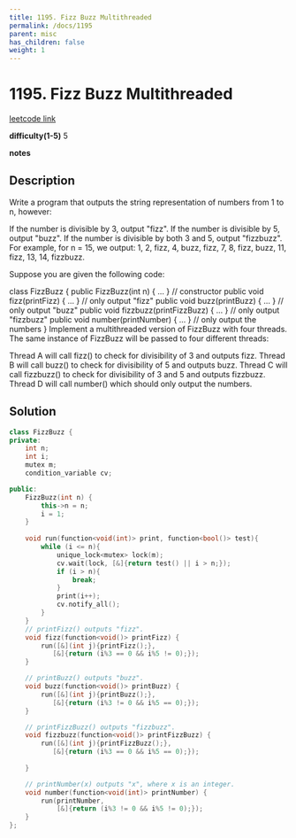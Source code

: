 ```yaml
---
title: 1195. Fizz Buzz Multithreaded
permalink: /docs/1195
parent: misc
has_children: false
weight: 1
---
```

# 1195. Fizz Buzz Multithreaded
[leetcode link](https://leetcode.com/problems/fizz-buzz-multithreaded/)

**difficulty(1-5)** 
5

**notes** 


## Description
Write a program that outputs the string representation of numbers from 1 to n, however:

If the number is divisible by 3, output "fizz".
If the number is divisible by 5, output "buzz".
If the number is divisible by both 3 and 5, output "fizzbuzz".
For example, for n = 15, we output: 1, 2, fizz, 4, buzz, fizz, 7, 8, fizz, buzz, 11, fizz, 13, 14, fizzbuzz.

Suppose you are given the following code:

class FizzBuzz {
  public FizzBuzz(int n) { ... }               // constructor
  public void fizz(printFizz) { ... }          // only output "fizz"
  public void buzz(printBuzz) { ... }          // only output "buzz"
  public void fizzbuzz(printFizzBuzz) { ... }  // only output "fizzbuzz"
  public void number(printNumber) { ... }      // only output the numbers
}
Implement a multithreaded version of FizzBuzz with four threads. The same instance of FizzBuzz will be passed to four different threads:

Thread A will call fizz() to check for divisibility of 3 and outputs fizz.
Thread B will call buzz() to check for divisibility of 5 and outputs buzz.
Thread C will call fizzbuzz() to check for divisibility of 3 and 5 and outputs fizzbuzz.
Thread D will call number() which should only output the numbers.
## Solution
```c++
class FizzBuzz {
private:
    int n;
    int i;
    mutex m;
    condition_variable cv;

public:
    FizzBuzz(int n) {
        this->n = n;
        i = 1;
    }
    
    void run(function<void(int)> print, function<bool()> test){
        while (i <= n){
            unique_lock<mutex> lock(m);
            cv.wait(lock, [&]{return test() || i > n;});
            if (i > n){
                break;
            }
            print(i++);
            cv.notify_all();            
        }
    }
    // printFizz() outputs "fizz".
    void fizz(function<void()> printFizz) {
        run([&](int j){printFizz();},
           [&]{return (i%3 == 0 && i%5 != 0);});
    }

    // printBuzz() outputs "buzz".
    void buzz(function<void()> printBuzz) {
        run([&](int j){printBuzz();},
           [&]{return (i%3 != 0 && i%5 == 0);});
    }

    // printFizzBuzz() outputs "fizzbuzz".
	void fizzbuzz(function<void()> printFizzBuzz) {
        run([&](int j){printFizzBuzz();},
           [&]{return (i%3 == 0 && i%5 == 0);});
        
    }

    // printNumber(x) outputs "x", where x is an integer.
    void number(function<void(int)> printNumber) {
        run(printNumber, 
            [&]{return (i%3 != 0 && i%5 != 0);});
    }
};
``` 

<!-- 
Default label
{: .label }

Blue label
{: .label .label-blue }

Stable
{: .label .label-green }

New release
{: .label .label-purple }

Coming soon
{: .label .label-yellow }

Deprecated
{: .label .label-red } -->
